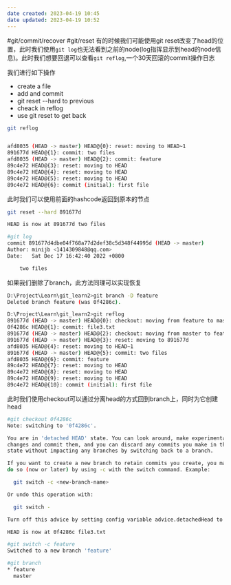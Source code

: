 ```yaml
---
date created: 2023-04-19 10:45
date updated: 2023-04-19 10:52
---
```


#git/commit/recover #git/reset
有的时候我们可能使用git reset改变了head的位置，此时我们使用`git log`也无法看到之前的node(log指挥显示到head的node信息)。此时我们想要回退可以查看`git reflog`,一个30天回滚的commit操作日志

我们进行如下操作

- create a file
- add and commit
- git reset --hard  to previous
- cheack in reflog
- use git reset to get back

```sh
git reflog


afd8035 (HEAD -> master) HEAD@{0}: reset: moving to HEAD~1
891677d HEAD@{1}: commit: two files
afd8035 (HEAD -> master) HEAD@{2}: commit: feature
89c4e72 HEAD@{3}: reset: moving to HEAD
89c4e72 HEAD@{4}: reset: moving to HEAD
89c4e72 HEAD@{5}: reset: moving to HEAD
89c4e72 HEAD@{6}: commit (initial): first file
```

此时我们可以使用前面的hashcode返回到原本的节点

```sh
git reset --hard 891677d  

HEAD is now at 891677d two files

#git log
commit 891677d4dbe04f768a77d2def38c5d348f44995d (HEAD -> master)
Author: minijb <1414309848@qq.com>
Date:   Sat Dec 17 16:42:40 2022 +0800

    two files
```

如果我们删除了branch，此方法同理可以实现恢复

```sh
D:\Project\Learn\git_learn2>git branch -D feature
Deleted branch feature (was 0f4286c).

D:\Project\Learn\git_learn2>git reflog
891677d (HEAD -> master) HEAD@{0}: checkout: moving from feature to master
0f4286c HEAD@{1}: commit: file3.txt
891677d (HEAD -> master) HEAD@{2}: checkout: moving from master to feature
891677d (HEAD -> master) HEAD@{3}: reset: moving to 891677d   
afd8035 HEAD@{4}: reset: moving to HEAD~1
891677d (HEAD -> master) HEAD@{5}: commit: two files
afd8035 HEAD@{6}: commit: feature
89c4e72 HEAD@{7}: reset: moving to HEAD
89c4e72 HEAD@{8}: reset: moving to HEAD
89c4e72 HEAD@{9}: reset: moving to HEAD
89c4e72 HEAD@{10}: commit (initial): first file
```

此时我们使用checkout可以通过分离head的方式回到branch上，同时为它创建head

```sh
#git checkout 0f4286c
Note: switching to '0f4286c'.

You are in 'detached HEAD' state. You can look around, make experimental
changes and commit them, and you can discard any commits you make in this
state without impacting any branches by switching back to a branch.

If you want to create a new branch to retain commits you create, you may
do so (now or later) by using -c with the switch command. Example:

  git switch -c <new-branch-name>

Or undo this operation with:

  git switch -

Turn off this advice by setting config variable advice.detachedHead to false

HEAD is now at 0f4286c file3.txt

#git switch -c feature
Switched to a new branch 'feature'

#git branch
* feature
  master
```
